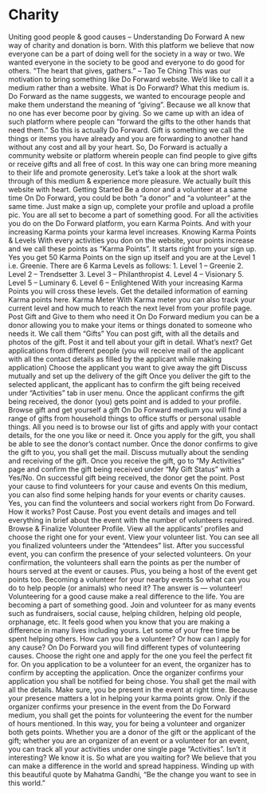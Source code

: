 # Charity
 Uniting good people &amp; good causes – Understanding Do Forward  A new way of charity and donation is born. With this platform we believe that now everyone can be a part of doing well for the society in a way or two. We wanted everyone in the society to be good and everyone to do good for others.  “The heart that gives, gathers.” – Tao Te Ching  This was our motivation to bring something like Do Forward website. We’d like to call it a medium rather than a website.  What is Do Forward? What this medium is.  Do Forward as the name suggests, we wanted to encourage people and make them understand the meaning of “giving”. Because we all know that no one has ever become poor by giving.  So we came up with an idea of such platform where people can “forward the gifts to the other hands that need them.” So this is actually Do Forward. Gift is something we call the things or items you have already and you are forwarding to another hand without any cost and all by your heart.  So, Do Forward is actually a community website or platform wherein people can find people to give gifts or receive gifts and all free of cost. In this way one can bring more meaning to their life and promote generosity.  Let’s take a look at the short walk through of this medium &amp; experience more pleasure. We actually built this website with heart.  Getting Started  Be a donor and a volunteer at a same time On Do Forward, you could be both “a donor” and “a volunteer” at the same time. Just make a sign up, complete your profile and upload a profile pic. You are all set to become a part of something good.  For all the activities you do on the Do Forward platform, you earn Karma Points.  And with your increasing Karma points your karma level increases.  Knowing Karma Points &amp; Levels  With every activities you don on the website, your points increase and we call these points as “Karma Points”. It starts right from your sign up. Yes you get 50 Karma Points on the sign up itself and you are at the Level 1 i.e. Greenie.  There are 6 Karma Levels as follows: 1. Level 1 – Greenie  2. Level 2 – Trendsetter  3. Level 3 – Philanthropist  4. Level 4 – Visionary  5. Level 5 – Luminary  6. Level 6 – Enlightened  With your increasing Karma Points you will cross these levels. Get the detailed information of earning Karma points here.  Karma Meter With Karma meter you can also track your current level and how much to reach the next level from your profile page.  Post Gift and Give to them who need it  On Do Forward medium you can be a donor allowing you to make your items or things donated to someone who needs it. We call them “Gifts”  You can post gift, with all the details and photos of the gift. Post it and tell about your gift in detail. What’s next?  Get applications from different people (you will receive mail of the applicant with all the contact details as filled by the applicant while making application)  Choose the applicant you want to give away the gift  Discuss mutually and set up the delivery of the gift  Once you deliver the gift to the selected applicant, the applicant has to confirm the gift being received under “Activities” tab in user menu.  Once the applicant confirms the gift being received, the donor (you) gets point and is added to your profile.  Browse gift and get yourself a gift  On Do Forward medium you will find a range of gifts from household things to office stuffs or personal usable things. All you need is to browse our list of gifts and apply with your contact details, for the one you like or need it.  Once you apply for the gift, you shall be able to see the donor’s contact number.  Once the donor confirms to give the gift to you, you shall get the mail.  Discuss mutually about the sending and receiving of the gift.  Once you receive the gift, go to “My Activities” page and confirm the gift being received under “My Gift Status” with a Yes/No.  On successful gift being received, the donor get the point.  Post your cause to find volunteers for your cause and events  On this medium, you can also find some helping hands for your events or charity causes. Yes, you can find the volunteers and social workers right from Do Forward.  How it works? Post Cause. Post you event details and images and tell everything in brief about the event with the number of volunteers required.  Browse &amp; Finalize Volunteer Profile. View all the applicants’ profiles and choose the right one for your event.  View your volunteer list. You can see all you finalized volunteers under the “Attendees” list.  After you successful event, you can confirm the presence of your selected volunteers. On your confirmation, the volunteers shall earn the points as per the number of hours served at the event or causes.  Plus, you being a host of the event get points too.  Becoming a volunteer for your nearby events  So what can you do to help people (or animals) who need it? The answer is — volunteer!  Volunteering for a good cause make a real difference to the life. You are becoming a part of something good. Join and volunteer for as many events such as fundraisers, social cause, helping children, helping old people, orphanage, etc. It feels good when you know that you are making a difference in many lives including yours. Let some of your free time be spent helping others.  How can you be a volunteer? Or how can I apply for any cause? On Do Forward you will find different types of volunteering causes. Choose the right one and apply for the one you feel the perfect fit for.  On you application to be a volunteer for an event, the organizer has to confirm by accepting the application. Once the organizer confirms your application you shall be notified for being chose. You shall get the mail with all the details.  Make sure, you be present in the event at right time. Because your presence matters a lot in helping your karma points grow. Only if the organizer confirms your presence in the event from the Do Forward medium, you shall get the points for volunteering the event for the number of hours mentioned.  In this way, you for being a volunteer and organizer both gets points.  Whether you are a donor of the gift or the applicant of the gift; whether you are an organizer of an event or a volunteer for an event, you can track all your activities under one single page “Activities”.  Isn’t it interesting? We know it is. So what are you waiting for? We believe that you can make a difference in the world and spread happiness.  Winding up with this beautiful quote by Mahatma Gandhi, “Be the change you want to see in this world.”
